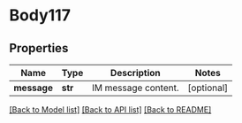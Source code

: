 # Body117

## Properties
Name | Type | Description | Notes
------------ | ------------- | ------------- | -------------
**message** | **str** | IM message content. | [optional] 

[[Back to Model list]](../README.md#documentation-for-models) [[Back to API list]](../README.md#documentation-for-api-endpoints) [[Back to README]](../README.md)

